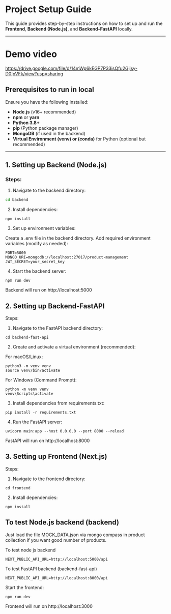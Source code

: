 # Project Setup Guide

This guide provides step-by-step instructions on how to set up and run the **Frontend**, **Backend (Node.js)**, and **Backend-FastAPI** locally.

---

# Demo video

https://drive.google.com/file/d/14mWp6kEGP7P33isQfu2Gjisy-D0IpVFk/view?usp=sharing

## Prerequisites to run in local
Ensure you have the following installed:
- **Node.js** (v16+ recommended)
- **npm** or **yarn**
- **Python 3.8+**
- **pip** (Python package manager)
- **MongoDB** (if used in the backend)
- **Virtual Environment (venv) or (conda)**  for Python (optional but recommended)

---

## 1. Setting up Backend (Node.js)
### Steps:
1. Navigate to the backend directory:
```sh
cd backend
```

2. Install dependencies:

```
npm install
```

3. Set up environment variables:

Create a .env file in the backend directory.
Add required environment variables (modify as needed):

```
PORT=5000
MONGO_URI=mongodb://localhost:27017/product-management
JWT_SECRET=your_secret_key
```

4. Start the backend server:

```
npm run dev   
```

Backend will run on http://localhost:5000

## 2. Setting up Backend-FastAPI

Steps:

1. Navigate to the FastAPI backend directory:

```
cd backend-fast-api
```

2. Create and activate a virtual environment (recommended):

For macOS/Linux:
```
python3 -m venv venv
source venv/bin/activate
```

For Windows (Command Prompt):
```
python -m venv venv
venv\Scripts\activate
```

3. Install dependencies from requirements.txt:

```
pip install -r requirements.txt

```

4. Run the FastAPI server:

```
uvicorn main:app --host 0.0.0.0 --port 8000 --reload

```

FastAPI will run on http://localhost:8000

## 3. Setting up Frontend (Next.js)

Steps:

1. Navigate to the frontend directory:

```
cd frontend
```
2. Install dependencies:

```
npm install
```


## To test Node.js backend (backend)

Just load the file MOCK_DATA.json via mongo compass in product collection 
if you want good number of products.

To test node js backend

```
NEXT_PUBLIC_API_URL=http://localhost:5000/api
```

To test FastAPI backend (backend-fast-api)

```
NEXT_PUBLIC_API_URL=http://localhost:8000/api
```

Start the frontend:

```
npm run dev
```

Frontend will run on http://localhost:3000

